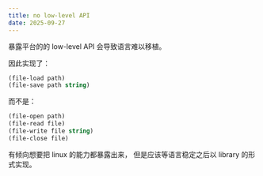 ```yaml
---
title: no low-level API
date: 2025-09-27
---
```


暴露平台的的 low-level API 会导致语言难以移植。

因此实现了：

```scheme
(file-load path)
(file-save path string)
```

而不是：

```scheme
(file-open path)
(file-read file)
(file-write file string)
(file-close file)
```

有倾向想要把 linux 的能力都暴露出来，
但是应该等语言稳定之后以 library 的形式实现。
